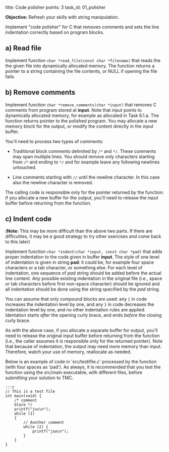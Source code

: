 title: Code polisher
points: 3
task_id: 01_polisher

**Objective:** Refresh your skills with string manipulation.

Implement "code polisher" for C that removes comments and sets the
line indentation correctly based on program blocks.

## a) Read file

Implement function `char *read_file(const char *filename)` that reads
the the given file into dynamically allocated memory. The function
returns a pointer to a string containing the file contents, or NULL
if opening the file fails.

## b) Remove comments

Implement function `char *remove_comments(char *input)` that removes C
comments from program stored at **input**. Note that _input_ points to
dynamically allocated memory, for example as allocated in
Task 6.1.a. The function returns pointer to the polished program. You
may allocate a new memory block for the output, or modify the content
directly in the _input_ buffer.

You'll need to process two types of comments:

- Traditional block comments delimited by `/*` and `*/`. These
  comments may span multiple lines. You should remove only
  characters starting from `/*` and ending to `*/` and for example
  leave any following newlines untouched.

- Line comments starting with `//` until the newline character. In
  this case also the newline character is removed.

The calling code is responsible only for the pointer returned by the
function: if you allocate a new buffer for the output, you'll need to
release the input buffer before returning from the function.

## c) Indent code

(**Note:** This may be more difficult than the above two parts. If
there are difficulties, it may be a good strategy to try other
exercises and come back to this later)

Implement function `char *indent(char *input, const char *pad)` that
adds proper indentation to the code given in buffer **input**. The
style of one level of indentation is given in string **pad**: it could
be, for example four space characters or a tab character, or something
else. For each level of indentation, one sequence of _pad_ string
should be added before the actual line content. Any possible existing
indentation in the original file (i.e., space or tab characters before
first non-space character) should be ignored and all indentation
should be done using the string specified by the _pad_ string.

You can assume that only compound blocks are used: any `{` in code
increases the indentation level by one, and any `}` in code decreases
the indentation level by one, and no other indentation rules are
applied. Identation starts _after_ the opening curly brace, and ends
_before_ the closing curly brace.

As with the above case, if you allocate a separate buffer for output,
you'll need to release the original input buffer before returning from
the function (i.e., the caller assumes it is responsible only for the
returned pointer). Note that because of indentation, the output
may need more memory than input. Therefore, watch your use of memory,
reallocate as needed.

Below is an example of code in 'src/testifile.c' processed by the
function (with four spaces as 'pad'). As always, it is recommended
that you test the function using the src/main executable, with
different files, before submitting your solution to TMC.

    :::c
    // This is a test file
    int main(void) {
        /* comment
        block */
        printf("juu\n");
        while (1)
        {
            // Another comment
            while (2) {
                printf("jaa\n");
            }
        }
    }
